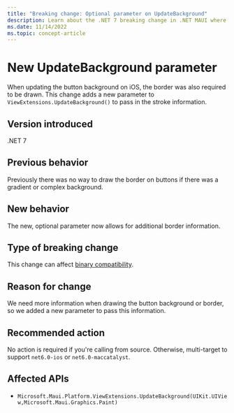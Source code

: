 ```yaml
---
title: "Breaking change: Optional parameter on UpdateBackground"
description: Learn about the .NET 7 breaking change in .NET MAUI where an optional parameter was added to the UpdateBackground method.
ms.date: 11/14/2022
ms.topic: concept-article
---
```

# New UpdateBackground parameter

When updating the button background on iOS, the border was also required to be drawn. This change adds a new parameter to `ViewExtensions.UpdateBackground()` to pass in the stroke information.

## Version introduced

.NET 7

## Previous behavior

Previously there was no way to draw the border on buttons if there was a gradient or complex background.

## New behavior

The new, optional parameter now allows for additional border information.

## Type of breaking change

This change can affect [binary compatibility](../../categories.md#binary-compatibility).

## Reason for change

We need more information when drawing the button background or border, so we added a new parameter to pass this information.

## Recommended action

No action is required if you're calling from source. Otherwise, multi-target to support `net6.0-ios` or `net6.0-maccatalyst`.

## Affected APIs

- `Microsoft.Maui.Platform.ViewExtensions.UpdateBackground(UIKit.UIView,Microsoft.Maui.Graphics.Paint)`
